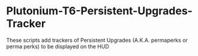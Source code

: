 # Plutonium-T6-Persistent-Upgrades-Tracker
These scripts add trackers of Persistent Upgrades (A.K.A. permaperks or perma perks) to be displayed on the HUD

